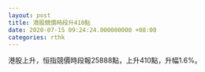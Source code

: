 ```yaml
---
layout: post
title: 港股競價時段升410點
date: 2020-07-15 09:24:24.000000000 +08:00
categories: rthk
---
```


港股上升，恒指競價時段報25888點，上升410點，升幅1.6%。
